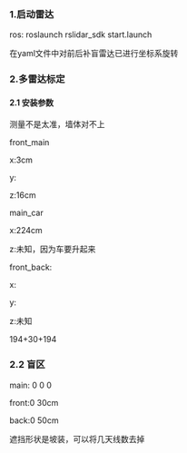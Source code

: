 ### 1.启动雷达

ros: roslaunch rslidar_sdk start.launch 

在yaml文件中对前后补盲雷达已进行坐标系旋转

### 2.多雷达标定

#### 2.1 安装参数

测量不是太准，墙体对不上

front_main 

x:3cm

y:

z:16cm



main_car

x:224cm

z:未知，因为车要升起来



front_back:

x:

y:

z:未知



194+30+194

### 2.2 盲区

main: 0 0 0 

front:0 30cm 

back:0 50cm

遮挡形状是坡装，可以将几天线数去掉


